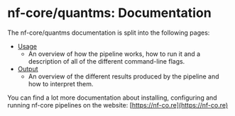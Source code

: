 # nf-core/quantms: Documentation

The nf-core/quantms documentation is split into the following pages:

- [Usage](usage.md)
    - An overview of how the pipeline works, how to run it and a description of all of the different command-line flags.
- [Output](output.md)
    - An overview of the different results produced by the pipeline and how to interpret them.

You can find a lot more documentation about installing, configuring and running nf-core pipelines on the website: [https://nf-co.re](https://nf-co.re)
